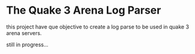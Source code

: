 # The Quake 3 Arena Log Parser

this project have que objective to create a log parse to be used in quake 3 arena servers. 

still in progress...